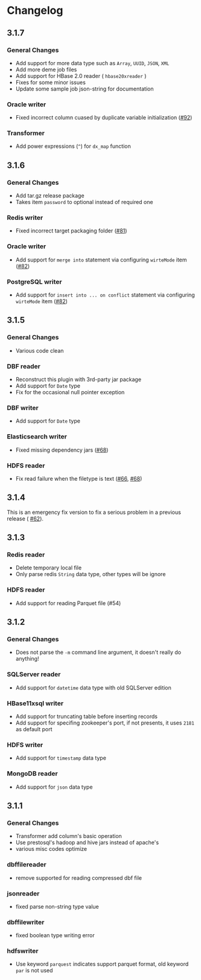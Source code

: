 # Changelog

## 3.1.7

### General Changes

* Add support for more data type such as `Array`, `UUID`, `JSON`, `XML` 
* Add more deme job files
* Add support for HBase 2.0 reader ( `hbase20xreader` )
* Fixes for some minor issues
* Update some sample job json-string for documentation

### Oracle writer

* Fixed incorrect column cuased by duplicate variable initialization ([\#92](https://github.com/wgzhao/DataX/issues/92))

### Transformer

* Add power expressions (`^`) for `dx_map` function

## 3.1.6

### General Changes

* Add tar.gz release package
* Takes item `password` to optional instead of  required one

### Redis writer

* Fixed incorrect target packaging folder ([\#81](https://github.com/wgzhao/DataX/issues/81))

### Oracle writer

* Add support for `merge into` statement via configuring `wirteMode` item ([\#82](https://github.com/wgzhao/DataX/issues/81))

### PostgreSQL writer

* Add support for `insert into ... on conflict` statement via configuring `wirteMode` item ([\#82](https://github.com/wgzhao/DataX/issues/81))

## 3.1.5

### General Changes

* Various code clean

### DBF reader

* Reconstruct this plugin with 3rd-party jar package
* Add support for `Date` type
* Fix for the occasional null pointer exception

### DBF writer

* Add support for `Date` type

### Elasticsearch writer

* Fixed missing dependency jars ([\#68](https://github.com/wgzhao/DataX/issues/68))

### HDFS reader

* Fix read failure when the filetype is text ([\#66](https://github.com/wgzhao/DataX/issues/66), [\#68](https://github.com/wgzhao/DataX/issues/68))

## 3.1.4

This is an emergency fix version to fix a serious problem in a previous release ( [\#62](https://github.com/wgzhao/DataX/issues/62)).

## 3.1.3

### Redis reader

* Delete temporary local file
* Only parse redis `String` data type, other types will be ignore

### HDFS reader

* Add support for reading Parquet file (#54)

## 3.1.2

### General Changes

* Does not parse the `-m` command line argument, it doesn't really do anything!

### SQLServer reader

* Add support for `datetime` data type with old SQLServer edition

### HBase11xsql writer

* Add support for truncating table before inserting records
* Add support for specifing zookeeper's port, if not presents, it uses `2181` as default port 

### HDFS writer

* Add support for `timestamp` data type

### MongoDB reader

* Add support for `json` data type

## 3.1.1 

### General Changes

* Transformer add column's basic operation 
* Use prestosql's hadoop and hive jars instead of apache's
* various misc codes optimize
 
### dbffilereader

* remove supported for reading compressed dbf file
    
### jsonreader
 
* fixed parse non-string type value
  
### dbffilewriter
 
* fixed boolean type writing error
   
### hdfswriter

*  Use keyword `parquest` indicates support parquet format,  old keyword `par` is not used


